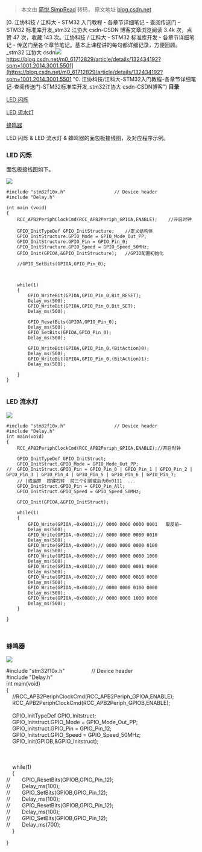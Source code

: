 > 本文由 [简悦 SimpRead](http://ksria.com/simpread/) 转码， 原文地址 [blog.csdn.net](https://blog.csdn.net/m0_61712829/article/details/132395759)

[0. 江协科技 / 江科大 - STM32 入门教程 - 各章节详细笔记 - 查阅传送门 - STM32 标准库开发_stm32 江协大 csdn-CSDN 博客文章浏览阅读 3.4k 次，点赞 47 次，收藏 143 次。江协科技 / 江科大 - STM32 标准库开发 - 各章节详细笔记 - 传送门至各个章节笔记。基本上课程讲的每句都详细记录，方便回顾。_stm32 江协大 csdn![](https://i-blog.csdnimg.cn/blog_migrate/be19846480ab44ce477585fc567aeaa0.png)https://blog.csdn.net/m0_61712829/article/details/132434192?spm=1001.2014.3001.5501](https://blog.csdn.net/m0_61712829/article/details/132434192?spm=1001.2014.3001.5501 "0. 江协科技/江科大-STM32入门教程-各章节详细笔记-查阅传送门-STM32标准库开发_stm32江协大 csdn-CSDN博客") **目录**

[LED 闪烁](#LED%E9%97%AA%E7%83%81)

[LED 流水灯](#t0)

[蜂鸣器](#t1)

LED 闪烁 & LED 流水灯 & 蜂鸣器的面包板接线图，及对应程序示例。

### LED 闪烁

面包板接线图如下。

![](https://i-blog.csdnimg.cn/blog_migrate/52adffb1f2622292cadb268d3837b8d7.jpeg)

```
#include "stm32f10x.h"                  // Device header
#include "Delay.h"
 
int main (void)
{
	RCC_APB2PeriphClockCmd(RCC_APB2Periph_GPIOA,ENABLE);	//开启时钟
	
	GPIO_InitTypeDef GPIO_InitStructure;	//定义结构体
	GPIO_InitStructure.GPIO_Mode = GPIO_Mode_Out_PP;
	GPIO_InitStructure.GPIO_Pin = GPIO_Pin_0;
	GPIO_InitStructure.GPIO_Speed = GPIO_Speed_50MHz;
	GPIO_Init(GPIOA,&GPIO_InitStructure);	//GPIO配置初始化
	
	//GPIO_SetBits(GPIOA,GPIO_Pin_0);
	
	
	
	while(1)
	{
		GPIO_WriteBit(GPIOA,GPIO_Pin_0,Bit_RESET);
		Delay_ms(500);
		GPIO_WriteBit(GPIOA,GPIO_Pin_0,Bit_SET);
		Delay_ms(500);
		
		GPIO_ResetBits(GPIOA,GPIO_Pin_0);
		Delay_ms(500);
		GPIO_SetBits(GPIOA,GPIO_Pin_0);
		Delay_ms(500);
		
		GPIO_WriteBit(GPIOA,GPIO_Pin_0,(BitAction)0);
		Delay_ms(500);
		GPIO_WriteBit(GPIOA,GPIO_Pin_0,(BitAction)1);
		Delay_ms(500);
			 
	}
}
 
```

### LED 流水灯

![](https://i-blog.csdnimg.cn/blog_migrate/bc0a6ef53c6a902d0cdf44cb774201ab.jpeg)

```
#include "stm32f10x.h"                  // Device header
#include "Delay.h"
int main(void)
{
	RCC_APB2PeriphClockCmd(RCC_APB2Periph_GPIOA,ENABLE);//开启时钟
	
	GPIO_InitTypeDef GPIO_InitStruct;
	GPIO_InitStruct.GPIO_Mode = GPIO_Mode_Out_PP;
//	GPIO_InitStruct.GPIO_Pin = GPIO_Pin_0 | GPIO_Pin_1 | GPIO_Pin_2 | GPIO_Pin_3 | GPIO_Pin_4 | GPIO_Pin_5 | GPIO_Pin_6 | GPIO_Pin_7;
	// |或运算  按键右转  前三个引脚或后为0x0111  ...
	GPIO_InitStruct.GPIO_Pin = GPIO_Pin_All;
	GPIO_InitStruct.GPIO_Speed = GPIO_Speed_50MHz;
	
	GPIO_Init(GPIOA,&GPIO_InitStruct);
	
	while(1)
	{
		GPIO_Write(GPIOA,~0x0001);// 0000 0000 0000 0001   取反前~
		Delay_ms(500);
		GPIO_Write(GPIOA,~0x0002);// 0000 0000 0000 0010
		Delay_ms(500);
		GPIO_Write(GPIOA,~0x0004);// 0000 0000 0000 0100
		Delay_ms(500);
		GPIO_Write(GPIOA,~0x0008);// 0000 0000 0000 1000
		Delay_ms(500);
		GPIO_Write(GPIOA,~0x0010);// 0000 0000 0001 0000
		Delay_ms(500);
		GPIO_Write(GPIOA,~0x0020);// 0000 0000 0010 0000
		Delay_ms(500);
		GPIO_Write(GPIOA,~0x0040);// 0000 0000 0100 0000
		Delay_ms(500);
		GPIO_Write(GPIOA,~0x0080);// 0000 0000 1000 0000
		Delay_ms(500);
	}
 
}
 
 
```

### 蜂鸣器

![](https://i-blog.csdnimg.cn/blog_migrate/95b5fe2deb6be60274803e24ccf5cf35.jpeg)

#include "stm32f10x.h"                  // Device header  
#include "Delay.h"  
int main(void)  
{  
    //RCC_APB2PeriphClockCmd(RCC_APB2Periph_GPIOA,ENABLE);  
    RCC_APB2PeriphClockCmd(RCC_APB2Periph_GPIOB,ENABLE);  
      
    GPIO_InitTypeDef GPIO_Initstruct;  
    GPIO_Initstruct.GPIO_Mode = GPIO_Mode_Out_PP;  
    GPIO_Initstruct.GPIO_Pin = GPIO_Pin_12;  
    GPIO_Initstruct.GPIO_Speed = GPIO_Speed_50MHz;  
    GPIO_Init(GPIOB,&GPIO_Initstruct);  
      
      
      
    while(1)  
    {  
//        GPIO_ResetBits(GPIOB,GPIO_Pin_12);  
//        Delay_ms(100);  
//        GPIO_SetBits(GPIOB,GPIO_Pin_12);  
//        Delay_ms(100);  
//        GPIO_ResetBits(GPIOB,GPIO_Pin_12);  
//        Delay_ms(100);  
//        GPIO_SetBits(GPIOB,GPIO_Pin_12);  
//        Delay_ms(700);  
    } 

}